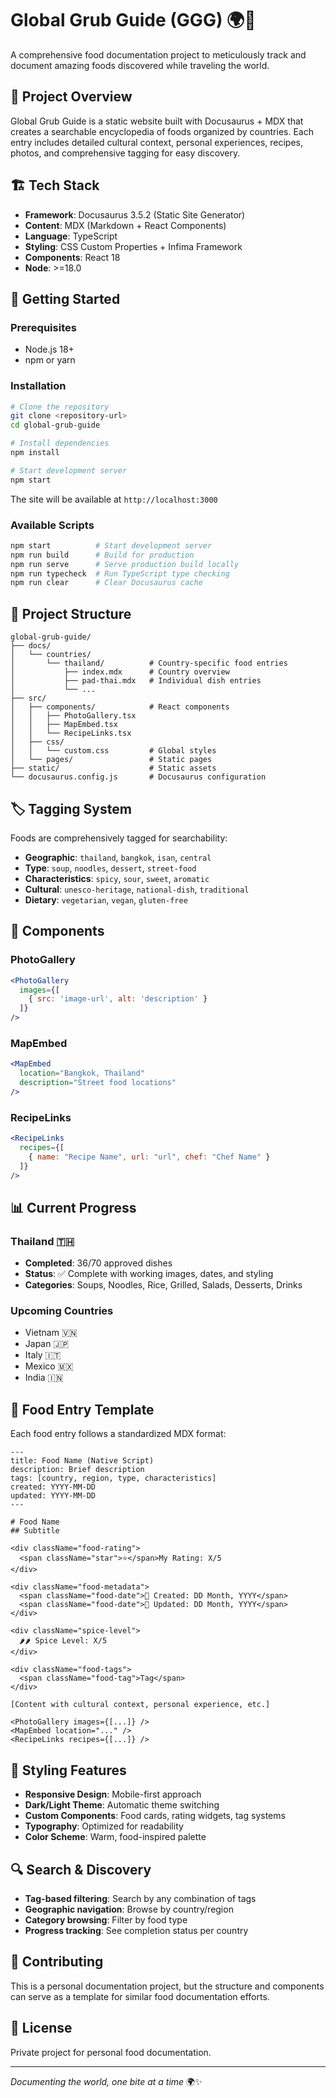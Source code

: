 # Global Grub Guide (GGG) 🌍🍜

A comprehensive food documentation project to meticulously track and document amazing foods discovered while traveling the world.

## 🎯 Project Overview

Global Grub Guide is a static website built with Docusaurus + MDX that creates a searchable encyclopedia of foods organized by countries. Each entry includes detailed cultural context, personal experiences, recipes, photos, and comprehensive tagging for easy discovery.

## 🏗️ Tech Stack

- **Framework**: Docusaurus 3.5.2 (Static Site Generator)
- **Content**: MDX (Markdown + React Components)
- **Language**: TypeScript
- **Styling**: CSS Custom Properties + Infima Framework
- **Components**: React 18
- **Node**: >=18.0

## 🚀 Getting Started

### Prerequisites
- Node.js 18+
- npm or yarn

### Installation

```bash
# Clone the repository
git clone <repository-url>
cd global-grub-guide

# Install dependencies
npm install

# Start development server
npm start
```

The site will be available at `http://localhost:3000`

### Available Scripts

```bash
npm start          # Start development server
npm run build      # Build for production
npm run serve      # Serve production build locally
npm run typecheck  # Run TypeScript type checking
npm run clear      # Clear Docusaurus cache
```

## 📁 Project Structure

```
global-grub-guide/
├── docs/
│   └── countries/
│       └── thailand/          # Country-specific food entries
│           ├── index.mdx      # Country overview
│           ├── pad-thai.mdx   # Individual dish entries
│           └── ...
├── src/
│   ├── components/            # React components
│   │   ├── PhotoGallery.tsx
│   │   ├── MapEmbed.tsx
│   │   └── RecipeLinks.tsx
│   ├── css/
│   │   └── custom.css         # Global styles
│   └── pages/                 # Static pages
├── static/                    # Static assets
└── docusaurus.config.js       # Docusaurus configuration
```

## 🏷️ Tagging System

Foods are comprehensively tagged for searchability:

- **Geographic**: `thailand`, `bangkok`, `isan`, `central`
- **Type**: `soup`, `noodles`, `dessert`, `street-food`
- **Characteristics**: `spicy`, `sour`, `sweet`, `aromatic`
- **Cultural**: `unesco-heritage`, `national-dish`, `traditional`
- **Dietary**: `vegetarian`, `vegan`, `gluten-free`

## 🎨 Components

### PhotoGallery
```jsx
<PhotoGallery
  images={[
    { src: 'image-url', alt: 'description' }
  ]}
/>
```

### MapEmbed
```jsx
<MapEmbed
  location="Bangkok, Thailand"
  description="Street food locations"
/>
```

### RecipeLinks
```jsx
<RecipeLinks
  recipes={[
    { name: "Recipe Name", url: "url", chef: "Chef Name" }
  ]}
/>
```

## 📊 Current Progress

### Thailand 🇹🇭
- **Completed**: 36/70 approved dishes
- **Status**: ✅ Complete with working images, dates, and styling
- **Categories**: Soups, Noodles, Rice, Grilled, Salads, Desserts, Drinks

### Upcoming Countries
- Vietnam 🇻🇳
- Japan 🇯🇵
- Italy 🇮🇹
- Mexico 🇲🇽
- India 🇮🇳

## 🎯 Food Entry Template

Each food entry follows a standardized MDX format:

```mdx
---
title: Food Name (Native Script)
description: Brief description
tags: [country, region, type, characteristics]
created: YYYY-MM-DD
updated: YYYY-MM-DD
---

# Food Name
## Subtitle

<div className="food-rating">
  <span className="star">⭐</span>My Rating: X/5
</div>

<div className="food-metadata">
  <span className="food-date">📅 Created: DD Month, YYYY</span>
  <span className="food-date">🔄 Updated: DD Month, YYYY</span>
</div>

<div className="spice-level">
  🌶️🌶️ Spice Level: X/5
</div>

<div className="food-tags">
  <span className="food-tag">Tag</span>
</div>

[Content with cultural context, personal experience, etc.]

<PhotoGallery images={[...]} />
<MapEmbed location="..." />
<RecipeLinks recipes={[...]} />
```

## 🎨 Styling Features

- **Responsive Design**: Mobile-first approach
- **Dark/Light Theme**: Automatic theme switching
- **Custom Components**: Food cards, rating widgets, tag systems
- **Typography**: Optimized for readability
- **Color Scheme**: Warm, food-inspired palette

## 🔍 Search & Discovery

- **Tag-based filtering**: Search by any combination of tags
- **Geographic navigation**: Browse by country/region
- **Category browsing**: Filter by food type
- **Progress tracking**: See completion status per country

## 🤝 Contributing

This is a personal documentation project, but the structure and components can serve as a template for similar food documentation efforts.

## 📝 License

Private project for personal food documentation.

---

*Documenting the world, one bite at a time* 🌍✨